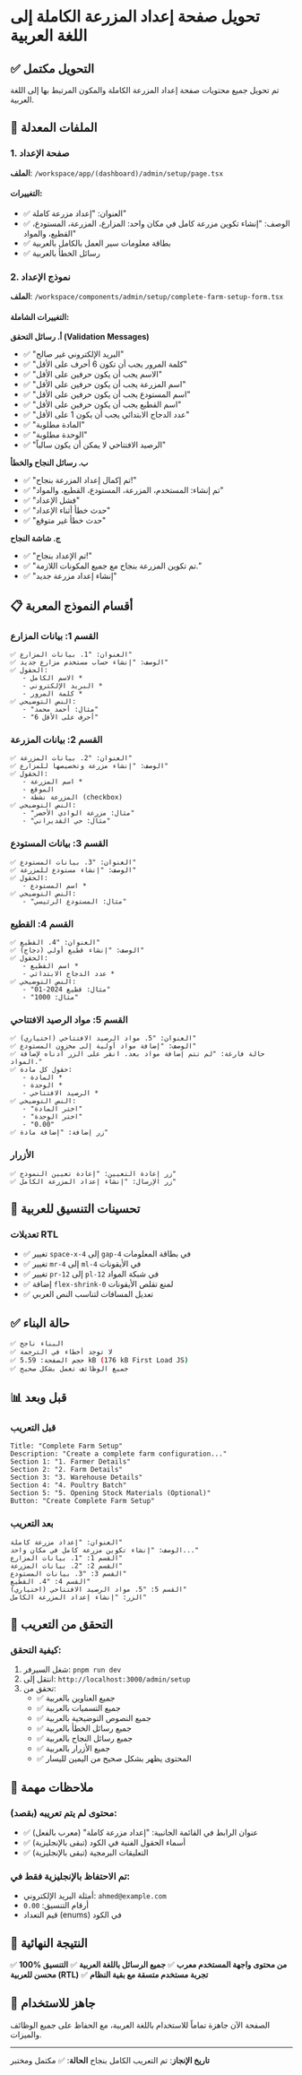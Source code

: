 # تحويل صفحة إعداد المزرعة الكاملة إلى اللغة العربية

## ✅ التحويل مكتمل

تم تحويل جميع محتويات صفحة إعداد المزرعة الكاملة والمكون المرتبط بها إلى اللغة العربية.

## 📝 الملفات المعدلة

### 1. صفحة الإعداد
**الملف**: `/workspace/app/(dashboard)/admin/setup/page.tsx`

#### التغييرات:
- ✅ العنوان: "إعداد مزرعة كاملة"
- ✅ الوصف: "إنشاء تكوين مزرعة كامل في مكان واحد: المزارع، المزرعة، المستودع، القطيع، والمواد"
- ✅ بطاقة معلومات سير العمل بالكامل بالعربية
- ✅ رسائل الخطأ بالعربية

### 2. نموذج الإعداد
**الملف**: `/workspace/components/admin/setup/complete-farm-setup-form.tsx`

#### التغييرات الشاملة:

**أ. رسائل التحقق (Validation Messages)**
- ✅ "البريد الإلكتروني غير صالح"
- ✅ "كلمة المرور يجب أن تكون 6 أحرف على الأقل"
- ✅ "الاسم يجب أن يكون حرفين على الأقل"
- ✅ "اسم المزرعة يجب أن يكون حرفين على الأقل"
- ✅ "اسم المستودع يجب أن يكون حرفين على الأقل"
- ✅ "اسم القطيع يجب أن يكون حرفين على الأقل"
- ✅ "عدد الدجاج الابتدائي يجب أن يكون 1 على الأقل"
- ✅ "المادة مطلوبة"
- ✅ "الوحدة مطلوبة"
- ✅ "الرصيد الافتتاحي لا يمكن أن يكون سالباً"

**ب. رسائل النجاح والخطأ**
- ✅ "تم إكمال إعداد المزرعة بنجاح!"
- ✅ "تم إنشاء: المستخدم، المزرعة، المستودع، القطيع، والمواد"
- ✅ "فشل الإعداد"
- ✅ "حدث خطأ أثناء الإعداد"
- ✅ "حدث خطأ غير متوقع"

**ج. شاشة النجاح**
- ✅ "تم الإعداد بنجاح!"
- ✅ "تم تكوين المزرعة بنجاح مع جميع المكونات اللازمة."
- ✅ "إنشاء إعداد مزرعة جديد"

## 📋 أقسام النموذج المعربة

### القسم 1: بيانات المزارع
```
✅ العنوان: "1. بيانات المزارع"
✅ الوصف: "إنشاء حساب مستخدم مزارع جديد"
✅ الحقول:
   - الاسم الكامل *
   - البريد الإلكتروني *
   - كلمة المرور *
✅ النص التوضيحي:
   - "مثال: أحمد محمد"
   - "6 أحرف على الأقل"
```

### القسم 2: بيانات المزرعة
```
✅ العنوان: "2. بيانات المزرعة"
✅ الوصف: "إنشاء مزرعة وتخصيصها للمزارع"
✅ الحقول:
   - اسم المزرعة *
   - الموقع
   - المزرعة نشطة (checkbox)
✅ النص التوضيحي:
   - "مثال: مزرعة الوادي الأخضر"
   - "مثال: حي القديراني"
```

### القسم 3: بيانات المستودع
```
✅ العنوان: "3. بيانات المستودع"
✅ الوصف: "إنشاء مستودع للمزرعة"
✅ الحقول:
   - اسم المستودع *
✅ النص التوضيحي:
   - "مثال: المستودع الرئيسي"
```

### القسم 4: القطيع
```
✅ العنوان: "4. القطيع"
✅ الوصف: "إنشاء قطيع أولي (دجاج)"
✅ الحقول:
   - اسم القطيع *
   - عدد الدجاج الابتدائي *
✅ النص التوضيحي:
   - "مثال: قطيع 2024-01"
   - "مثال: 1000"
```

### القسم 5: مواد الرصيد الافتتاحي
```
✅ العنوان: "5. مواد الرصيد الافتتاحي (اختياري)"
✅ الوصف: "إضافة مواد أولية إلى مخزون المستودع"
✅ حالة فارغة: "لم تتم إضافة مواد بعد. انقر على الزر أدناه لإضافة المواد."
✅ حقول كل مادة:
   - المادة *
   - الوحدة *
   - الرصيد الافتتاحي *
✅ النص التوضيحي:
   - "اختر المادة"
   - "اختر الوحدة"
   - "0.00"
✅ زر إضافة: "إضافة مادة"
```

### الأزرار
```
✅ زر إعادة التعيين: "إعادة تعيين النموذج"
✅ زر الإرسال: "إنشاء إعداد المزرعة الكامل"
```

## 🎨 تحسينات التنسيق للعربية

### تعديلات RTL
- ✅ تغيير `space-x-4` إلى `gap-4` في بطاقة المعلومات
- ✅ تغيير `mr-4` إلى `ml-4` في الأيقونات
- ✅ تغيير `pr-12` إلى `pl-12` في شبكة المواد
- ✅ إضافة `flex-shrink-0` لمنع تقلص الأيقونات
- ✅ تعديل المسافات لتناسب النص العربي

## ✅ حالة البناء

```bash
✅ البناء ناجح
✅ لا توجد أخطاء في الترجمة
✅ حجم الصفحة: 5.59 kB (176 kB First Load JS)
✅ جميع الوظائف تعمل بشكل صحيح
```

## 📊 قبل وبعد

### قبل التعريب
```
Title: "Complete Farm Setup"
Description: "Create a complete farm configuration..."
Section 1: "1. Farmer Details"
Section 2: "2. Farm Details"
Section 3: "3. Warehouse Details"
Section 4: "4. Poultry Batch"
Section 5: "5. Opening Stock Materials (Optional)"
Button: "Create Complete Farm Setup"
```

### بعد التعريب
```
العنوان: "إعداد مزرعة كاملة"
الوصف: "إنشاء تكوين مزرعة كامل في مكان واحد..."
القسم 1: "1. بيانات المزارع"
القسم 2: "2. بيانات المزرعة"
القسم 3: "3. بيانات المستودع"
القسم 4: "4. القطيع"
القسم 5: "5. مواد الرصيد الافتتاحي (اختياري)"
الزر: "إنشاء إعداد المزرعة الكامل"
```

## 🧪 التحقق من التعريب

### كيفية التحقق:
1. شغل السيرفر: `pnpm run dev`
2. انتقل إلى: `http://localhost:3000/admin/setup`
3. تحقق من:
   - ✅ جميع العناوين بالعربية
   - ✅ جميع التسميات بالعربية
   - ✅ جميع النصوص التوضيحية بالعربية
   - ✅ جميع رسائل الخطأ بالعربية
   - ✅ جميع رسائل النجاح بالعربية
   - ✅ جميع الأزرار بالعربية
   - ✅ المحتوى يظهر بشكل صحيح من اليمين لليسار

## 📝 ملاحظات مهمة

### محتوى لم يتم تعريبه (بقصد):
- ✅ عنوان الرابط في القائمة الجانبية: "إعداد مزرعة كاملة" (معرب بالفعل)
- ✅ أسماء الحقول الفنية في الكود (تبقى بالإنجليزية)
- ✅ التعليقات البرمجية (تبقى بالإنجليزية)

### تم الاحتفاظ بالإنجليزية فقط في:
- أمثلة البريد الإلكتروني: `ahmed@example.com`
- أرقام التنسيق: `0.00`
- قيم التعداد (enums) في الكود

## 🎯 النتيجة النهائية

✅ **100% من محتوى واجهة المستخدم معرب**
✅ **جميع الرسائل باللغة العربية**
✅ **التنسيق محسن للعربية (RTL)**
✅ **تجربة مستخدم متسقة مع بقية النظام**

## 🚀 جاهز للاستخدام

الصفحة الآن جاهزة تماماً للاستخدام باللغة العربية، مع الحفاظ على جميع الوظائف والميزات.

---

**تاريخ الإنجاز**: تم التعريب الكامل بنجاح
**الحالة**: ✅ مكتمل ومختبر
